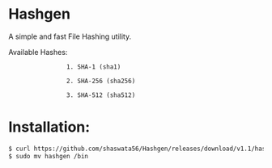 # Hashgen
A simple and fast File Hashing utility.

Available Hashes:

                    1. SHA-1 (sha1)
                    
                    2. SHA-256 (sha256)
                    
                    3. SHA-512 (sha512)


# Installation:

```Bash
$ curl https://github.com/shaswata56/Hashgen/releases/download/v1.1/hashgen
$ sudo mv hashgen /bin
```
